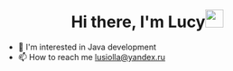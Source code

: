 <h1 align="center">Hi there, I'm Lucy<img src="https://github.com/blackcater/blackcater/raw/main/images/Hi.gif" height="32"/></h1>

- 👀 I'm interested in Java development
- 📫 How to reach me lusiolla@yandex.ru

<!---
Lusiolla/Lusiolla is a ✨ special ✨ repository because its `README.md` (this file) appears on your GitHub profile.
You can click the Preview link to take a look at your changes.
--->
